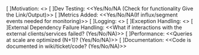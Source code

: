 [ ]Motivation: <<Redmine ticket link or Motivation of doing the change>>
[ ]Dev Testing: <<Yes/No/NA (Check for functionality Give the Link/Output)>>
[ ]Metrics Added: <<Yes/No/NA(If influx/segment events needed for monitoring)>>
[ ]Logging: <<Right logging done for debuggability>>
[ ]Exception Handling: <<Check for exception handling>>
[ ]External Dependency Failure Handling: <<What if interactions with the external clients/services failed? (Yes/No/NA)>>
[ ]Performance: <<Queries at scale are optimized (N+1)? (Yes/No/NA)>>
[ ]Documentation: <<Code is documented in wiki/ticket/code? (Yes/No/NA)>>
